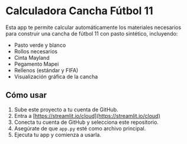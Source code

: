 # Calculadora Cancha Fútbol 11

Esta app te permite calcular automáticamente los materiales necesarios para construir una cancha de fútbol 11 con pasto sintético, incluyendo:

- Pasto verde y blanco
- Rollos necesarios
- Cinta Mayland
- Pegamento Mapei
- Rellenos (estándar y FIFA)
- Visualización gráfica de la cancha

## Cómo usar

1. Sube este proyecto a tu cuenta de GitHub.
2. Entra a [https://streamlit.io/cloud](https://streamlit.io/cloud)
3. Conecta tu cuenta de GitHub y selecciona este repositorio.
4. Asegúrate de que `app.py` esté como archivo principal.
5. Ejecuta tu app y comienza a usarla.

